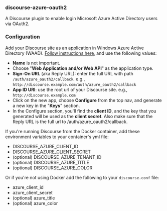 ### discourse-azure-oauth2

A Discourse plugin to enable login Microsoft Azure Active Directory users via OAuth2.


### Configuration

Add your Discourse site as an application in Windows Azure Active Directory (WAAD). [Follow instructions here](https://msdn.microsoft.com/en-us/library/azure/dn132599.aspx), and use the following values:

* **Name** is not important.
* Choose "**Web Application and/or Web API**" as the application type.
* **Sign-On URL** (aka Reply URL): enter the full URL with path `/auth/azure_oauth2/callback`. e.g., `http://discourse.example.com/auth/azure_oauth2/callback`
* **App ID URI**: use the root url of your Discourse site. e.g., `http://discourse.example.com`
* Click on the new app, choose **Configure** from the top nav, and generate a new key in the "**Keys**" section.
* In the Configure section, you'll find the **client ID**, and the key that you generated will be used as the **client secret**. Also make sure that the Reply URL is the full url to /auth/azure_oauth2/callback.

If you're running Discourse from the Docker container, add these environment variables to your container's yml file:

* DISCOURSE_AZURE_CLIENT_ID
* DISCOURSE_AZURE_CLIENT_SECRET
* (optional) DISCOURSE_AZURE_TENANT_ID
* (optional) DISCOURSE_AZURE_TITLE
* (optional) DISCOURSE_AZURE_COLOR


Or if you're not using Docker add the following to your `discourse.conf` file:

* azure_client_id
* azure_client_secret
* (optional) azure_title
* (optional) azure_color
